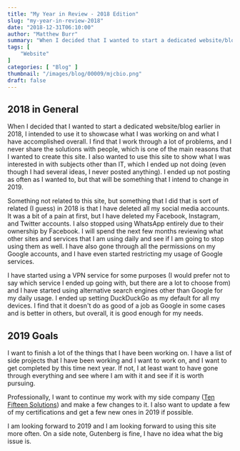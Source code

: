 ```yaml
---
title: "My Year in Review - 2018 Edition"
slug: "my-year-in-review-2018"
date: "2018-12-31T06:10:00"
author: "Matthew Burr"
summary: "When I decided that I wanted to start a dedicated website/blog earlier in 2018, I intended to use it to showcase what I was working on and what I have accomplished overall. I find that I work through a lot of problems, and I never share the solutions with people, which is one of the main reasons that I wanted to create this site. I also wanted to use this site to show what I was interested in with subjects other than IT, which I ended up not doing (even though I had several ideas, I never posted anything). I ended up not posting as often as I wanted to, but that will be something that I intend to change in 2019."
tags: [
    "Website"
]
categories: [ "Blog" ]
thumbnail: "/images/blog/00009/mjcbio.png"
draft: false
---
```


## 2018 in General ##

When I decided that I wanted to start a dedicated website/blog earlier in 2018, I intended to use it to showcase what I was working on and what I have accomplished overall. I find that I work through a lot of problems, and I never share the solutions with people, which is one of the main reasons that I wanted to create this site. I also wanted to use this site to show what I was interested in with subjects other than IT, which I ended up not doing (even though I had several ideas, I never posted anything). I ended up not posting as often as I wanted to, but that will be something that I intend to change in 2019.

Something not related to this site, but something that I did that is sort of related (I guess) in 2018 is that I have deleted all my social media accounts. It was a bit of a pain at first, but I have deleted my Facebook, Instagram, and Twitter accounts. I also stopped using WhatsApp entirely due to their ownership by Facebook. I will spend the next few months reviewing what other sites and services that I am using daily and see if I am going to stop using them as well. I have also gone through all the permissions on my Google accounts, and I have even started restricting my usage of Google services.

I have started using a VPN service for some purposes (I would prefer not to say which service I ended up going with, but there are a lot to choose from) and I have started using alternative search engines other than Google for my daily usage. I ended up setting DuckDuckGo as my default for all my devices. I find that it doesn't do as good of a job as Google in some cases and is better in others, but overall, it is good enough for my needs.

## 2019 Goals ##

I want to finish a lot of the things that I have been working on. I have a list of side projects that I have been working and I want to work on, and I want to get completed by this time next year. If not, I at least want to have gone through everything and see where I am with it and see if it is worth pursuing.

Professionally, I want to continue my work with my side company ([Ten Fifteen Solutions](https://tenfifteen.ca/)) and make a few changes to it. I also want to update a few of my certifications and get a few new ones in 2019 if possible.

I am looking forward to 2019 and I am looking forward to using this site more often. On a side note, Gutenberg is fine, I have no idea what the big issue is.

